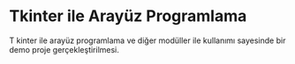 # Tkinter ile Arayüz Programlama
T kinter ile arayüz programlama ve diğer modüller ile kullanımı sayesinde bir demo proje gerçekleştirilmesi.
